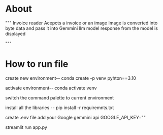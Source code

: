 # About
"""
Invoice reader
Acepcts a invoice or an image 
Image is converted into byte data and pass it into Gemmini llm model
response from the model is displayed

"""

# How to run file
create new environment--   conda create -p venv pyhton==3.10 

activate environment--     conda activate venv 

switch the command palette to current environment

install all the libraries --  pip install -r requiremnts.txt

create .env file add your Google gemmini api GOOGLE_API_KEY=""

streamlit run app.py